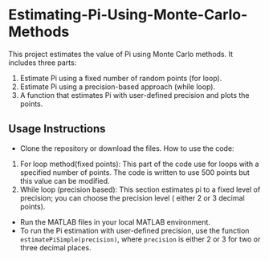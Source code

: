 # Estimating-Pi-Using-Monte-Carlo-Methods

This project estimates the value of Pi using Monte Carlo methods. It includes three parts:
1. Estimate Pi using a fixed number of random points (for loop).
2. Estimate Pi using a precision-based approach (while loop).
3. A function that estimates Pi with user-defined precision and plots the points.

## Usage Instructions
- Clone the repository or download the files.
How to use the code:
1) For loop method(fixed points): This part of the code use for loops with a specified number of points. The code is written to use 500 points but this value can be modified.
2) While loop (precision based): This section estimates pi to a fixed level of precision; you can choose the precision level ( either 2 or 3 decimal points). 
- Run the MATLAB files in your local MATLAB environment.
- To run the Pi estimation with user-defined precision, use the function `estimatePiSimple(precision)`, where `precision` is either 2 or 3 for two or three decimal places.
